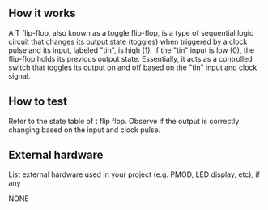 <!---

This file is used to generate your project datasheet. Please fill in the information below and delete any unused
sections.

You can also include images in this folder and reference them in the markdown. Each image must be less than
512 kb in size, and the combined size of all images must be less than 1 MB.
-->

## How it works

A T flip-flop, also known as a toggle flip-flop, is a type of sequential logic circuit that changes its output state (toggles) when triggered by a clock pulse and its input, labeled "tin", is high (1). If the "tin" input is low (0), the flip-flop holds its previous output state. Essentially, it acts as a controlled switch that toggles its output on and off based on the "tin" input and clock signal. 

## How to test

Refer to the state table of t flip flop. Observe if the output is correctly changing based on the input and clock pulse.

## External hardware

List external hardware used in your project (e.g. PMOD, LED display, etc), if any

NONE
